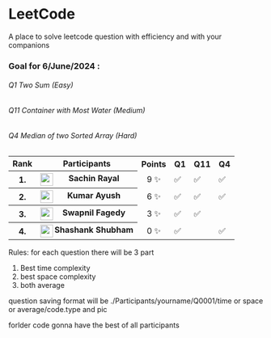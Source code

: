 # LeetCode
A place to solve leetcode question with efficiency and with your companions

### Goal for 6/June/2024 :

<h6> Q1 Two Sum (Easy)</h6>
<h6> Q11 Container with Most Water (Medium)</h6>
<h6> Q4 Median of two Sorted Array (Hard)</h6>

<table>
  <tr>
    <th>Rank</th>
    <th>Participants</th>
    <th>Points</th>
    <th>Q1</th>
    <th>Q11</th>
    <th>Q4</th>
  </tr>
  <tr>
    <th>1.</th>
    <th><center><img src="https://avatars.githubusercontent.com/u/66353809?s=64&v=4" width="25" height="25" align="left"> Sachin Rayal</center></th>
    <td><center>9 &#10024;</center></td>
    <td>&#9989;</td>
    <td>&#9989;</td>
    <td>&#9989;</td>
  </tr>
  <tr>
    <th>2.</th>
    <th><center><img src="https://avatars.githubusercontent.com/u/79803871?s=64&v=4" width="25" height="25" align="left"> Kumar Ayush</center></th>
    <td><center>6 &#10024;</center></td>
    <td>&#9989;</td>
    <td>&#9989;</td>
    <td>&#9989;</td>
  </tr>
  <tr>
    <th>3.</th>
    <th><center><img src="https://avatars.githubusercontent.com/u/143727207?s=64&v=4" width="25" height="25" align="left"> Swapnil Fagedy</center></th>
    <td><center>3 &#10024;</center></td>
    <td>&#9989;</td>
    <td>&#9989;</td>
    <td></td>
  </tr>
  <tr>
    <th>4.</th>
    <th><center><img src="https://avatars.githubusercontent.com/u/73930171?s=64&v=4" width="25" height="25" align="left"> Shashank Shubham</center></th>
    <td><center>0 &#10024;</center></td>
    <td>&#9989;</td>
    <td></td>
    <td>&#9989;</td>
  </tr>
</table>


Rules:
for each question there will be 3 part
1. Best time complexity
2. best space complexity
3. both average

question saving format will be ./Participants/yourname/Q0001/time or space or average/code.type and pic

forlder code gonna have the best of all participants
